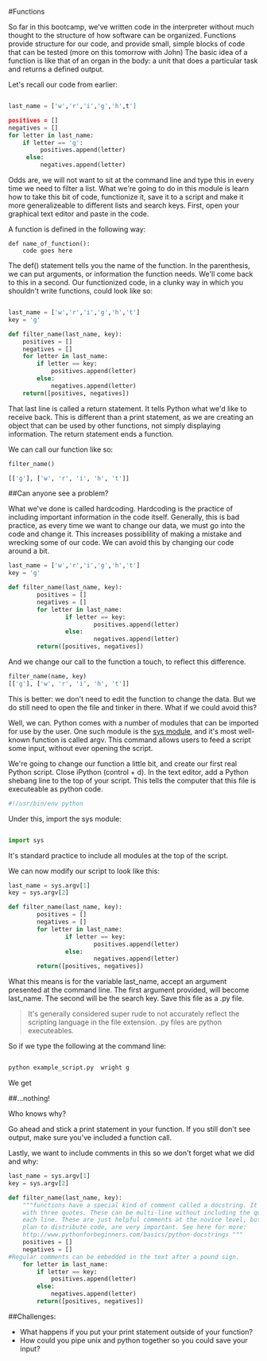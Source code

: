 #Functions

So far in this bootcamp, we've written code in the interpreter without much thought to the structure of how software can be organized. Functions provide structure for our code, and provide small, simple blocks of code that can be tested (more on this tomorrow with John) The basic idea of a function is like that of an organ in the body: a unit that does a particular task and returns a defined output.

Let's recall our code from earlier:

```python

last_name = ['w','r','i','g','h',t']

positives = []
negatives = []
for letter in last_name:
    if letter == 'g':
         positives.append(letter)
     else:
         negatives.append(letter)

```

Odds are, we will not want to sit at the command line and type this in every time we need to filter a list. What we're going to do in this module is learn how to take this bit of code, functionize it, save it to a script and make it more generalizeable to different lists and search keys. First, open your graphical text editor and paste in the code.

A function is defined in the following way:

```unix
def name_of_function():
	code goes here
```

The def() statement tells you the name of the function. In the parenthesis, we can put arguments, or information the function needs. We'll come back to this in a second. Our functionized code, in a clunky way in which you shouldn't write functions, could look like so:

```python

last_name = ['w','r','i','g','h','t']
key = 'g'

def filter_name(last_name, key):
	positives = []
	negatives = []
	for letter in last_name:
		if letter == key:
			positives.append(letter)
		else: 
			negatives.append(letter)
	return([positives, negatives])

```

That last line is called a return statement. It tells Python what we'd like to receive back. This is different than a print statement, as we are creating an object that can be used by other functions, not simply displaying information. The return statement ends a function.

We can call our function like so:

```python
filter_name()

[['g'], ['w', 'r', 'i', 'h', 't']]

```

##Can anyone see a problem?

What we've done is called hardcoding. Hardcoding is the practice of including important information in the code itself. Generally, this is bad practice, as every time we want to change our data, we must go into the code and change it. This increases possiblility of making a mistake and wrecking some of our code. We can avoid this by changing our code around a bit.

```python 
last_name = ['w','r','i','g','h','t']
key = 'g'

def filter_name(last_name, key):
        positives = []
        negatives = []
        for letter in last_name:
                if letter == key:
                        positives.append(letter)
                else: 
                        negatives.append(letter)
        return([positives, negatives])


```

And we change our call to the function a touch, to reflect this difference.

```python
filter_name(name, key)
[['g'], ['w', 'r', 'i', 'h', 't']]
```

This is better: we don't need to edit the function to change the data. But we do still need to open the file and tinker in there. What if we could avoid this?

Well, we can. Python comes with a number of modules that can be imported for use by the user. One such module is the [sys module](https://docs.python.org/2/library/sys.html), and it's most well-known function is called argv. This command allows users to feed a script some input, without ever opening the script.

We're going to change our function a little bit, and create our first real Python script. Close iPython (control + d). In the text editor, add a Python shebang line to the top of your script. This tells the computer that this file is executeable as python code.

```python
#!/usr/bin/env python
```

Under this, import the sys module:

```python

import sys
```
It's standard practice to include all modules at the top of the script.

We can now modify our script to look like this:

```python
last_name = sys.argv[1]
key = sys.argv[2]

def filter_name(last_name, key):
        positives = []
        negatives = []
        for letter in last_name:
                if letter == key:
                        positives.append(letter)
                else: 
                        negatives.append(letter)
        return([positives, negatives])
```

What this means is for the variable last_name, accept an argument presented at the command line. The first argument provided, will become last_name. The second will be the search key. Save this file as a .py file.

> It's generally considered super rude to not accurately reflect the scripting language in the file extension.
> .py files are python executeables. 

So if we type the following at the command line:

```python

python example_script.py  wright g
```

We get 

##...nothing!

Who knows why? 

Go ahead and stick a print statement in your function. If you still don't see output, make sure you've included a function call.

Lastly, we want to include comments in this so we don't forget what we did and why:

```python
last_name = sys.argv[1]
key = sys.argv[2]

def filter_name(last_name, key):
	"""functions have a special kind of comment called a docstring. It is denoted
	with three quotes. These can be multi-line without including the quotes on 
	each line. These are just helpful comments at the novice level, but if you 
	plan to distribute code, are very important. See here for more: 
	http://www.pythonforbeginners.com/basics/python-docstrings """
	positives = []
	negatives = []
#Regular comments can be embedded in the text after a pound sign.
	for letter in last_name:
		if letter == key:
			positives.append(letter)
		else: 
            negatives.append(letter)
        return([positives, negatives])
```


##Challenges:

+ What happens if you put your print statement outside of your function?
+ How could you pipe unix and python together so you could save your input?
